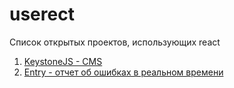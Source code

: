 # userect
Список открытых проектов, использующих react

1. [KeystoneJS - CMS](https://github.com/keystonejs/keystone)
1. [Entry - отчет об ошибках в реальном времени](https://getsentry.com/welcome/)
